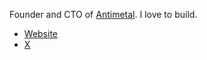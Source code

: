 Founder and CTO of [Antimetal](https://antimetal.com/). I love to build.

- [Website](https://shreyasiyer.dev)
- [X](https://x.com/shreyasaiyer)
